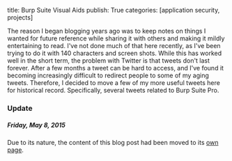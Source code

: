 title: Burp Suite Visual Aids
publish: True
categories: [application security, projects]

The reason I began blogging years ago was to keep notes on things I wanted for future reference while sharing it with others and making it mildly entertaining to read. I've not done much of that here recently, as I've been trying to do it with 140 characters and screen shots. While this has worked well in the short term, the problem with Twitter is that tweets don't last forever. After a few months a tweet can be hard to access, and I've found it becoming increasingly difficult to redirect people to some of my aging tweets. Therefore, I decided to move a few of my more useful tweets here for historical record. Specifically, several tweets related to Burp Suite Pro.

<!-- READMORE -->

### Update

##### Friday, May 8, 2015

Due to its nature, the content of this blog post had been moved to its [own page](/burp-visual-aids/).
